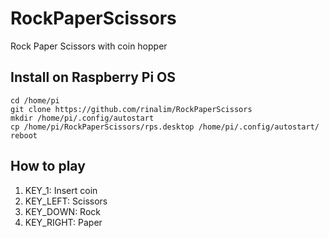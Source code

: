 # RockPaperScissors
Rock Paper Scissors with coin hopper

## Install on Raspberry Pi OS
```
cd /home/pi
git clone https://github.com/rinalim/RockPaperScissors
mkdir /home/pi/.config/autostart
cp /home/pi/RockPaperScissors/rps.desktop /home/pi/.config/autostart/
reboot
```

## How to play
1. KEY_1: Insert coin
2. KEY_LEFT: Scissors
3. KEY_DOWN: Rock
4. KEY_RIGHT: Paper
